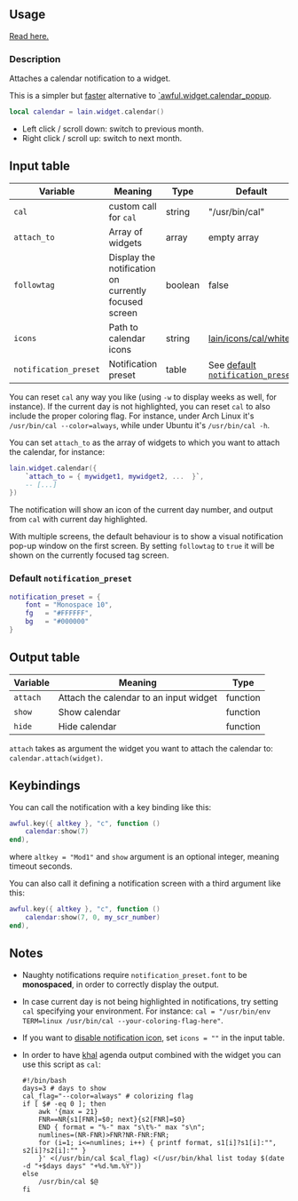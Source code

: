 ## Usage

[Read here.](https://github.com/copycat-killer/lain/wiki/Widgets#usage)

### Description

Attaches a calendar notification to a widget.

This is a simpler but [faster](https://github.com/awesomeWM/awesome/issues/1861)
alternative to [`awful.widget.calendar_popup](https://awesomewm.org/doc/api/classes/awful.widget.calendar_popup.html).

```lua
local calendar = lain.widget.calendar()
```

- Left click / scroll down: switch to previous month.
- Right click / scroll up: switch to next month.

## Input table

Variable | Meaning | Type | Default
--- | --- | --- | ---
`cal` | custom call for `cal` | string | "/usr/bin/cal"
`attach_to` | Array of widgets | array | empty array
`followtag` | Display the notification on currently focused screen | boolean | false
`icons` | Path to calendar icons | string | [lain/icons/cal/white](https://github.com/copycat-killer/lain/tree/master)
`notification_preset` | Notification preset | table | See [default `notification_preset`](https://github.com/copycat-killer/lain/wiki/calendar#default-notification_preset)

You can reset `cal` any way you like (using `-w` to display weeks as well, for instance). If the current day is not highlighted, you can reset `cal` to also include the proper coloring flag. For instance, under Arch Linux it's `/usr/bin/cal --color=always`, while under Ubuntu it's `/usr/bin/cal -h`.

You can set `attach_to` as the array of widgets to which you want to attach the calendar, for instance:

```lua
lain.widget.calendar({
    `attach_to = { mywidget1, mywidget2, ...  }`,
    -- [...]
})
```

The notification will show an icon of the current day number, and output from ``cal`` with current day highlighted.

With multiple screens, the default behaviour is to show a visual notification pop-up window on the first screen. By setting `followtag` to `true` it will be shown on the currently focused tag screen.

### Default `notification_preset`

```lua
notification_preset = {
    font = "Monospace 10",
    fg   = "#FFFFFF",
    bg   = "#000000"
}
```

## Output table

Variable | Meaning | Type
--- | --- | ---
`attach` | Attach the calendar to an input widget | function
`show` | Show calendar | function
`hide` | Hide calendar | function

`attach` takes as argument the widget you want to attach the calendar to: `calendar.attach(widget)`.

## Keybindings

You can call the notification with a key binding like this:

```lua
awful.key({ altkey }, "c", function ()
    calendar:show(7)
end),
```

where ``altkey = "Mod1"`` and ``show`` argument is an optional integer, meaning timeout seconds.

You can also call it defining a notification screen with a third argument like this:

```lua
awful.key({ altkey }, "c", function ()
    calendar:show(7, 0, my_scr_number)
end),
```

## Notes

* Naughty notifications require `notification_preset.font` to be **monospaced**, in order to correctly display the output.
* In case current day is not being highlighted in notifications, try setting `cal` specifying your environment. For instance: `cal = "/usr/bin/env TERM=linux /usr/bin/cal --your-coloring-flag-here"`.
* If you want to [disable notification icon](https://github.com/copycat-killer/lain/pull/351), set `icons = ""` in the input table.
* In order to have [khal](https://github.com/pimutils/khal) agenda output combined with the widget you can use this script as `cal`:

    ```shell
    #!/bin/bash
    days=3 # days to show
    cal_flag="--color=always" # colorizing flag
    if [ $# -eq 0 ]; then
        awk '{max = 21}
        FNR==NR{s1[FNR]=$0; next}{s2[FNR]=$0}
        END { format = "%-" max "s\t%-" max "s\n";
        numlines=(NR-FNR)>FNR?NR-FNR:FNR;
        for (i=1; i<=numlines; i++) { printf format, s1[i]?s1[i]:"", s2[i]?s2[i]:"" }
        }' <(/usr/bin/cal $cal_flag) <(/usr/bin/khal list today $(date -d "+$days days" "+%d.%m.%Y"))
    else
        /usr/bin/cal $@
    fi
    ```
